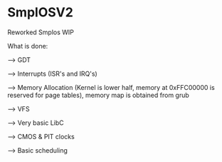 # SmplOSV2
Reworked Smplos WIP

What is done:

  --> GDT
  
  --> Interrupts (ISR's and IRQ's)
  
  --> Memory Allocation (Kernel is lower half, memory at 0xFFC00000 is reserved for page tables), memory map is obtained from grub
  
  --> VFS
  
  --> Very basic LibC
  
  --> CMOS & PIT clocks
  
  --> Basic scheduling

